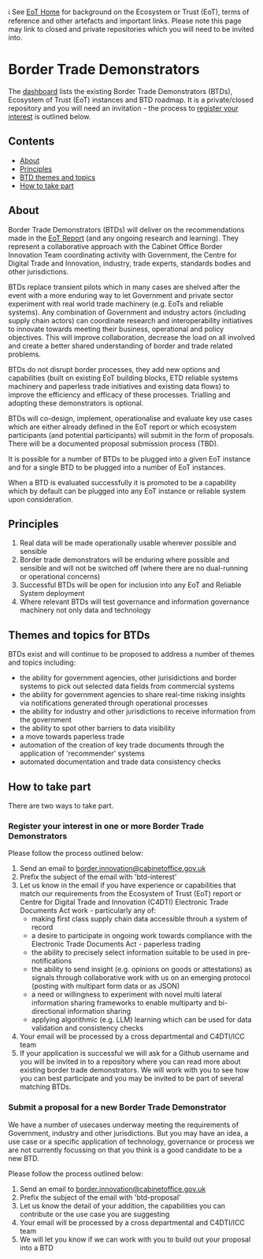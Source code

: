 ℹ️ See [EoT Home](https://github.com/ecosystem-of-trust) for background on the Ecosystem or Trust (EoT), terms of reference and other artefacts and important links. Please note this page may link to closed and private repositories which you will need to be invited into.

# Border Trade Demonstrators

The [dashboard](https://github.com/border-trade-demonstrators/dashboard) lists the existing Border Trade Demonstrators (BTDs), Ecosystem of Trust (EoT) instances and BTD roadmap. It is a private/closed repository and you will need an invitation - the process to [register your interest](https://github.com/border-trade-demonstrators#register-your-interest-in-one-or-more-border-trade-demonstrators) is outlined below.

## Contents

- [About](https://github.com/border-trade-demonstrators#about)
- [Principles](https://github.com/border-trade-demonstrators#principles)
- [BTD themes and topics](https://github.com/border-trade-demonstrators#themes-and-topics-for-btds)
- [How to take part](https://github.com/border-trade-demonstrators#how-to-take-part)

## About

Border Trade Demonstrators (BTDs) will deliver on the recommendations made in the [EoT Report](https://www.gov.uk/government/publications/the-ecosystem-of-trust-evaluation-report-2023) (and any ongoing research and learning). They represent a collaborative approach with the Cabinet Office Border Innovation Team coordinating activity with Government, the Centre for Digital Trade and Innovation, industry, trade experts, standards bodies and other jurisdictions.

BTDs replace transient pilots which in many cases are shelved after the event with a more enduring way to let Government and private sector experiment with real world trade machinery (e.g. EoTs and reliable systems). Any combination of Government and industry actors (including supply chain actors) can coordinate research and interoperability initiatives to innovate towards meeting their business, operational and policy objectives. This will improve collaboration, decrease the load on all involved and create a better shared understanding of border and trade related problems.

BTDs do not disrupt border processes, they add new options and capabilities (built on existing EoT building blocks, ETD reliable systems machinery and paperless trade initiatives and existing data flows) to improve the efficiency and efficacy of these processes. Trialling and adopting these demonstrators is optional.

BTDs will co-design, implement, operationalise and evaluate key use cases which are either already defined in the EoT report or which ecosystem participants (and potential participants) will submit in the form of proposals. There will be a documented proposal submission process (TBD).

It is possible for a number of BTDs to be plugged into a given EoT instance and for a single BTD to be plugged into a number of EoT instances.

When a BTD is evaluated successfully it is promoted to be a capability which by default can be plugged into any EoT instance or reliable system upon consideration.

## Principles

1. Real data will be made operationally usable wherever possible and sensible
2. Border trade demonstrators will be enduring where possible and sensible and will not be switched off (where there are no dual-running or operational concerns)
3. Successful BTDs will be open for inclusion into any EoT and Reliable System deployment
4. Where relevant BTDs will test governance and information governance machinery not only data and technology

## Themes and topics for BTDs

BTDs exist and will continue to be proposed to address a number of themes and topics including:

- the ability for government agencies, other jurisidictions and border systems to pick out selected data fields from commercial systems
- the ability for government agencies to share real-time risking insights via notifications generated through operational processes
- the ability for industry and other jurisdictions to receive information from the government
- the ability to spot other barriers to data visibility
- a move towards paperless trade
- automation of the creation of key trade documents through the application of 'recommender' systems
- automated documentation and trade data consistency checks

## How to take part

There are two ways to take part.

### Register your interest in one or more Border Trade Demonstrators

Please follow the process outlined below:
1. Send an email to border.innovation@cabinetoffice.gov.uk
2. Prefix the subject of the email with 'btd-interest'
3. Let us know in the email if you have experience or capabilities that match our requirements from the Ecosystem of Trust (EoT) report or Centre for Digital Trade and Innovation (C4DTI) Electronic Trade Documents Act work - particularly any of:
   - making first class supply chain data accessible throuh a system of record
   - a desire to participate in ongoing work towards compliance with the Electronic Trade Documents Act - paperless trading
   - the ability to precisely select information suitable to be used in pre-notifications
   - the ability to send insight (e.g. opinions on goods or attestations) as signals through collaborative work with us on an emerging protocol (posting with multipart form data or as JSON)
   - a need or willingness to experiment with novel multi lateral information sharing frameworks to enable multiparty and bi-directional information sharing
   - applying algorithmic (e.g. LLM) learning which can be used for data validation and consistency checks
4. Your email will be processed by a cross departmental and C4DTI/ICC team
5. If your application is successful we will ask for a Github username and you will be invited in to a repository where you can read more about existing border trade demonstrators. We will work with you to see how you can best participate and you may be invited to be part of several matching BTDs.

### Submit a proposal for a new Border Trade Demonstrator

We have a number of usecases underway meeting the requirements of Government, industry and other jurisdictions. But you may have an idea, a use case or a specific application of technology, governance or process we are not currently focussing on that you think is a good candidate to be a new BTD.

Please follow the process outlined below:
1. Send an email to border.innovation@cabinetoffice.gov.uk
2. Prefix the subject of the email with 'btd-proposal'
3. Let us know the detail of your addition, the capabilities you can contribute or the use case you are suggesting
4. Your email will be processed by a cross departmental and C4DTI/ICC team
5. We will let you know if we can work with you to build out your proposal into a BTD